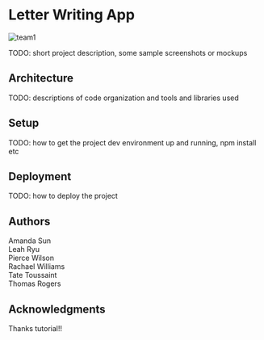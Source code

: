 # Letter Writing App
![team1](https://user-images.githubusercontent.com/45802767/213886442-e6182d95-9df6-4775-bfa4-18b788df374b.jpg)


TODO: short project description, some sample screenshots or mockups

## Architecture

TODO:  descriptions of code organization and tools and libraries used

## Setup

TODO: how to get the project dev environment up and running, npm install etc

## Deployment

TODO: how to deploy the project

## Authors

Amanda Sun <br>
Leah Ryu <br>
Pierce Wilson <br>
Rachael Williams <br>
Tate Toussaint <br>
Thomas Rogers <br>

## Acknowledgments

Thanks tutorial!!
